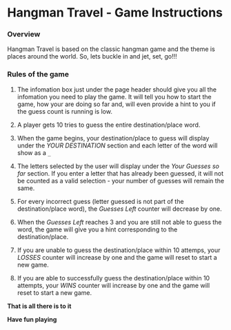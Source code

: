 # Hangman Travel - Game Instructions

### Overview

Hangman Travel is based on the classic hangman game and the theme is places around the world. So, lets buckle in and jet, set, go!!!

### Rules of the game

1. The infomation box just under the page header should give you all the infomation you need to play the game. It will tell you how to start the game, how your are doing so far and, will even provide a hint to you if the guess count is running is low.

2. A player gets 10 tries to guess the entire destination/place word.

3. When the game begins, your destination/place to guess will display under the _YOUR DESTINATION_ section and each letter of the word will show as a `_`

4. The letters selected by the user will display under the _Your Guesses so far_ section. If you enter a letter that has already been guessed, it will not be counted as a valid selection - your number of guesses will remain the same.

5. For every incorrect guess (letter guessed is not part of the destination/place word), the _Guesses Left_ counter will decrease by one.

6. When the _Guesses Left_ reaches 3 and you are still not able to guess the word, the game will give you a hint corresponding to the destination/place.

7. If you are unable to guess the destination/place within 10 attemps, your _LOSSES_ counter will increase by one and the game will reset to start a new game.

8. If you are able to successfully guess the destination/place within 10 attempts, your _WINS_ counter will increase by one and the game will reset to start a new game.

**That is all there is to it**

**Have fun playing**